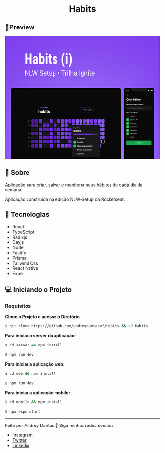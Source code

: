 <h1 align="center">Habits</h1>

## 🔖Preview

<p >
	  <img alt="Layout" src=".github/preview.png" widht="700px" height="400px">
	</p>
 
  
## 📜 Sobre
<p>
Aplicação para criar, salvar e monitorar seus hábitos de cada dia da semana.
</p>
<p>
	Aplicação construida na edição NLW-Setup da Rocketseat.
</p>

## 🚀 Tecnologias

- React
- TypeScript
- Radixjs
- Dayjs
- Node
- Fastify
- Prisma
- Tailwind Css
- React Native
- Expo

## 💻 Iniciando o Projeto

### Requisitos

**Clone o Projeto e acesse o Diretório**

```bash
$ git clone https://github.com/andreydantasvf/Habits && cd Habits
```

**Para iniciar o server da aplicação:**

```bash
$ cd server && npm install
```

```bash
$ npm run dev
```

**Para iniciar a aplicação web:**

```bash
$ cd web && npm install
```

```bash
$ npm run dev
```

**Para iniciar a aplicação mobile:**

```bash
$ cd mobile && npm install
```

```bash
$ npx expo start
```

---

Feito por Andrey Dantas 👋 Siga minhas redes sociais:

- [Instagram](https://www.instagram.com/andreydantasvf/)
- [Twitter](https://twitter.com/andreydantasvf)
- [Linkedin](https://www.linkedin.com/in/andreydantasvf/)